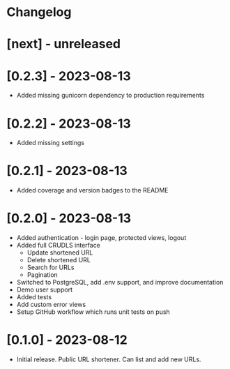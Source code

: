 # Changelog

# [next] - unreleased

# [0.2.3] - 2023-08-13
- Added missing gunicorn dependency to production requirements

# [0.2.2] - 2023-08-13
- Added missing settings

# [0.2.1] - 2023-08-13
- Added coverage and version badges to the README

# [0.2.0] - 2023-08-13
- Added authentication - login page, protected views, logout
- Added full CRUDLS interface
  - Update shortened URL
  - Delete shortened URL
  - Search for URLs
  - Pagination
- Switched to PostgreSQL, add .env support, and improve documentation
- Demo user support
- Added tests
- Add custom error views
- Setup GitHub workflow which runs unit tests on push

# [0.1.0] - 2023-08-12
- Initial release. Public URL shortener. Can list and add new URLs.
